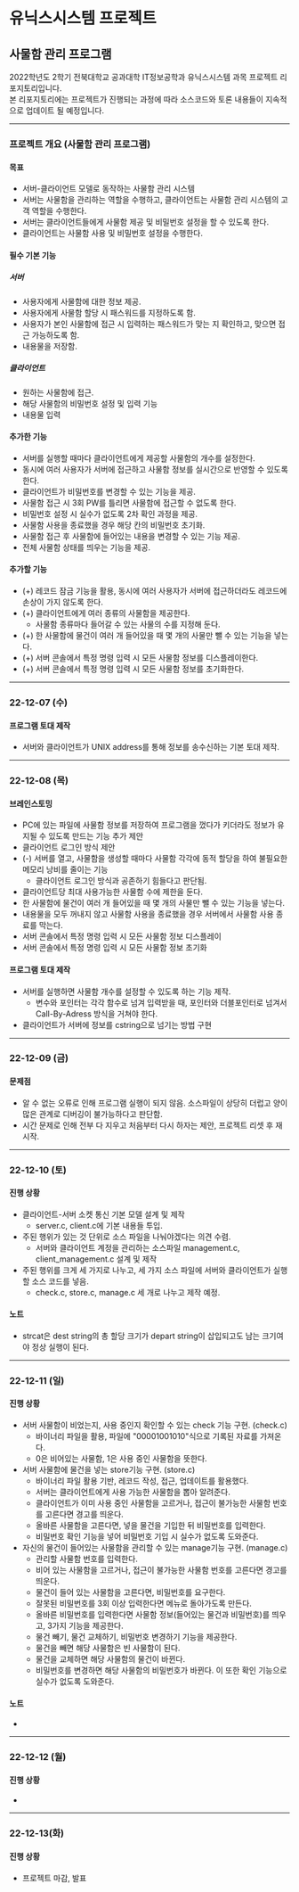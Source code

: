 유닉스시스템 프로젝트
========================
사물함 관리 프로그램
------------------------

2022학년도 2학기 전북대학교 공과대학 IT정보공학과 유닉스시스템 과목 프로젝트 리포지토리입니다.   
본 리포지토리에는 프로젝트가 진행되는 과정에 따라 소스코드와 토론 내용들이 지속적으로 업데이트 될 예정입니다.

***

### 프로젝트 개요 (사물함 관리 프로그램)

#### 목표
* 서버-클라이언트 모델로 동작하는 사물함 관리 시스템
* 서버는 사물함을 관리하는 역할을 수행하고, 클라이언트는 사물함 관리 시스템의 고객 역할을 수행한다.
* 서버는 클라이언트들에게 사물함 제공 및 비밀번호 설정을 할 수 있도록 한다.
* 클라이언트는 사물함 사용 및 비밀번호 설정을 수행한다.

#### 필수 기본 기능
##### 서버
* 사용자에게 사물함에 대한 정보 제공.
* 사용자에게 사물함 할당 시 패스워드를 지정하도록 함.
* 사용자가 본인 사물함에 접근 시 입력하는 패스워드가 맞는 지 확인하고, 맞으면 접근 가능하도록 함.
* 내용물을 저장함.

##### 클라이언트
* 원하는 사물함에 접근.
* 해당 사물함의 비밀번호 설정 및 입력 기능
* 내용물 입력

#### 추가한 기능
* 서버를 실행할 때마다 클라이언트에게 제공할 사물함의 개수를 설정한다.
* 동시에 여러 사용자가 서버에 접근하고 사물함 정보를 실시간으로 반영할 수 있도록 한다.
* 클라이언트가 비밀번호를 변경할 수 있는 기능을 제공.
* 사물함 접근 시 3회 PW를 틀리면 사물함에 접근할 수 없도록 한다.
* 비밀번호 설정 시 실수가 없도록 2차 확인 과정을 제공.
* 사물함 사용을 종료했을 경우 해당 칸의 비밀번호 초기화.
* 사물함 접근 후 사물함에 들어있는 내용을 변경할 수 있는 기능 제공.
* 전체 사물함 상태를 띄우는 기능을 제공.

#### 추가할 기능
* (+) 레코드 잠금 기능을 활용, 동시에 여러 사용자가 서버에 접근하더라도 레코드에 손상이 가지 않도록 한다.
* (+) 클라이언트에게 여러 종류의 사물함을 제공한다.
  + 사물함 종류마다 들어갈 수 있는 사물의 수를 지정해 둔다.
* (+) 한 사물함에 물건이 여러 개 들어있을 때 몇 개의 사물만 뺄 수 있는 기능을 넣는다.
* (+) 서버 콘솔에서 특정 명령 입력 시 모든 사물함 정보를 디스플레이한다.
* (+) 서버 콘솔에서 특정 명령 입력 시 모든 사물함 정보를 초기화한다.

***

### 22-12-07 (수)

#### 프로그램 토대 제작
* 서버와 클라이언트가 UNIX address를 통해 정보를 송수신하는 기본 토대 제작.

***

### 22-12-08 (목)

#### 브레인스토밍
* PC에 있는 파일에 사물함 정보를 저장하여 프로그램을 껐다가 키더라도 정보가 유지될 수 있도록 만드는 기능 추가 제안
* 클라이언트 로그인 방식 제안
* (-) 서버를 열고, 사물함을 생성할 때마다 사물함 각각에 동적 할당을 하여 불필요한 메모리 낭비를 줄이는 기능
  + 클라이언트 로그인 방식과 공존하기 힘들다고 판단됨.
* 클라이언트당 최대 사용가능한 사물함 수에 제한을 둔다.
* 한 사물함에 물건이 여러 개 들어있을 때 몇 개의 사물만 뺄 수 있는 기능을 넣는다.
* 내용물을 모두 꺼내지 않고 사물함 사용을 종료했을 경우 서버에서 사물함 사용 종료를 막는다.
* 서버 콘솔에서 특정 명령 입력 시 모든 사물함 정보 디스플레이
* 서버 콘솔에서 특정 명령 입력 시 모든 사물함 정보 초기화

#### 프로그램 토대 제작
* 서버를 실행하면 사물함 개수를 설정할 수 있도록 하는 기능 제작.
  + 변수와 포인터는 각각 함수로 넘겨 입력받을 때, 포인터와 더블포인터로 넘겨서 Call-By-Adress 방식을 거쳐야 한다.
* 클라이언트가 서버에 정보를 cstring으로 넘기는 방법 구현

***

### 22-12-09 (금)

#### 문제점
* 알 수 없는 오류로 인해 프로그램 실행이 되지 않음. 소스파일이 상당히 더럽고 양이 많은 관계로 디버깅이 불가능하다고 판단함.
* 시간 문제로 인해 전부 다 지우고 처음부터 다시 하자는 제안, 프로젝트 리셋 후 재시작.

***

### 22-12-10 (토)

#### 진행 상황
* 클라이언트-서버 소켓 통신 기본 모델 설계 및 제작
  + server.c, client.c에 기본 내용들 투입.
* 주된 행위가 있는 것 단위로 소스 파일을 나눠야겠다는 의견 수렴.
  + 서버와 클라이언트 계정을 관리하는 소스파일 management.c, client_management.c 설계 및 제작
* 주된 행위를 크게 세 가지로 나누고, 세 가지 소스 파일에 서버와 클라이언트가 실행할 소스 코드를 넣음.
  + check.c, store.c, manage.c 세 개로 나누고 제작 예정.

#### 노트
* strcat은 dest string의 총 할당 크기가 depart string이 삽입되고도 남는 크기여야 정상 실행이 된다.

***

### 22-12-11 (일)

#### 진행 상황
* 서버 사물함이 비었는지, 사용 중인지 확인할 수 있는 check 기능 구현. (check.c)
  + 바이너리 파일을 활용, 파일에 "00001001010"식으로 기록된 자료를 가져온다.
  + 0은 비어있는 사물함, 1은 사용 중인 사물함을 뜻한다.
* 서버 사물함에 물건을 넣는 store기능 구현. (store.c)
  + 바이너리 파일 활용 기반, 레코드 작성, 접근, 업데이트를 활용했다.
  + 서버는 클라이언트에게 사용 가능한 사물함을 뽑아 알려준다.
  + 클라이언트가 이미 사용 중인 사물함을 고르거나, 접근이 불가능한 사물함 번호를 고른다면 경고를 띄운다.
  + 올바른 사물함을 고른다면, 넣을 물건을 기입한 뒤 비밀번호를 입력한다.
  + 비밀번호 확인 기능을 넣어 비밀번호 기입 시 실수가 없도록 도와준다.
* 자신의 물건이 들어있는 사물함을 관리할 수 있는 manage기능 구현. (manage.c)
  + 관리할 사물함 번호를 입력한다.
  + 비어 있는 사물함을 고르거나, 접근이 불가능한 사물함 번호를 고른다면 경고를 띄운다.
  + 물건이 들어 있는 사물함을 고른다면, 비밀번호를 요구한다.
  + 잘못된 비밀번호를 3회 이상 입력한다면 메뉴로 돌아가도록 만든다.
  + 올바른 비밀번호를 입력한다면 사물함 정보(들어있는 물건과 비밀번호)를 띄우고, 3가지 기능을 제공한다.
  + 물건 빼기, 물건 교체하기, 비밀번호 변경하기 기능을 제공한다.
  + 물건을 빼면 해당 사물함은 빈 사물함이 된다.
  + 물건을 교체하면 해당 사물함의 물건이 바뀐다.
  + 비밀번호를 변경하면 해당 사물함의 비밀번호가 바뀐다. 이 또한 확인 기능으로 실수가 없도록 도와준다.
  
#### 노트
*   

***

### 22-12-12 (월)

#### 진행 상황
*

***

### 22-12-13(화)

#### 진행 상황
* 프로젝트 마감, 발표
